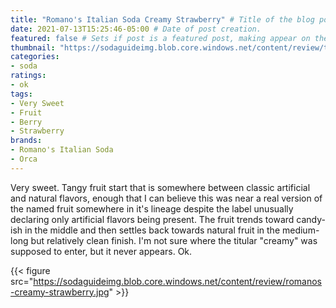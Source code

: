 ```yaml
---
title: "Romano's Italian Soda Creamy Strawberry" # Title of the blog post.
date: 2021-07-13T15:25:46-05:00 # Date of post creation.
featured: false # Sets if post is a featured post, making appear on the home page side bar.
thumbnail: "https://sodaguideimg.blob.core.windows.net/content/review/thumbs/romanos-creamy-strawberry.jpg" # Sets thumbnail image appearing inside card on homepage.
categories:
- soda
ratings:
- ok
tags:
- Very Sweet
- Fruit
- Berry
- Strawberry
brands:
- Romano's Italian Soda
- Orca
---
```


Very sweet. Tangy fruit start that is somewhere between classic artificial and natural flavors, enough that I can believe this was near a real version of the named fruit somewhere in it's lineage despite the label unusually declaring only artificial flavors being present. The fruit trends toward candy-ish in the middle and then settles back towards natural fruit in the medium-long but relatively clean finish. I'm not sure where the titular "creamy" was supposed to enter, but it never appears. Ok.

{{< figure src="https://sodaguideimg.blob.core.windows.net/content/review/romanos-creamy-strawberry.jpg" >}}